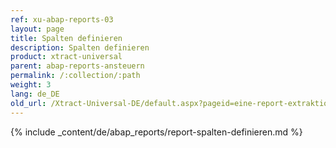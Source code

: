 ```yaml
---
ref: xu-abap-reports-03
layout: page
title: Spalten definieren
description: Spalten definieren
product: xtract-universal
parent: abap-reports-ansteuern
permalink: /:collection/:path
weight: 3
lang: de_DE
old_url: /Xtract-Universal-DE/default.aspx?pageid=eine-report-extraktion-definieren
---
```

{% include _content/de/abap_reports/report-spalten-definieren.md %}

